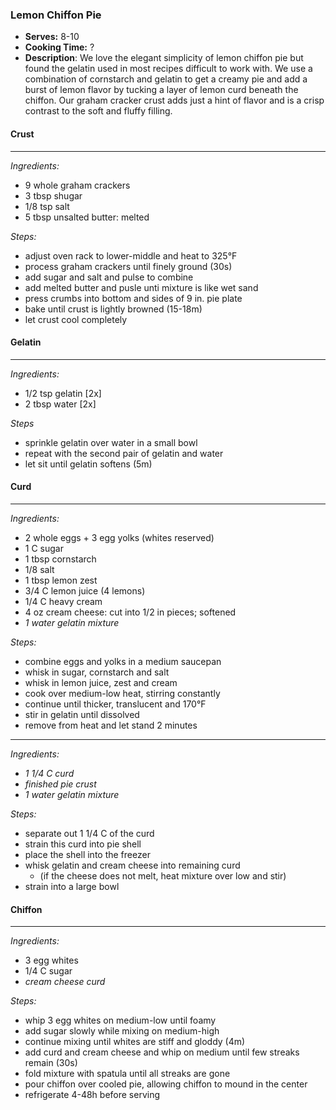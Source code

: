 ### Lemon Chiffon Pie

* **Serves:** 8-10
* **Cooking Time:** ?
* **Description**: 
 We love the elegant simplicity of lemon chiffon pie but found the gelatin used in most recipes difficult to work with. We use a combination of cornstarch and gelatin to get a creamy pie and add a burst of lemon flavor by tucking a layer of lemon curd beneath the chiffon. Our graham cracker crust adds just a hint of flavor and is a crisp contrast to the soft and fluffy filling.

#### Crust
-----
*Ingredients:*
* 9 whole graham crackers
* 3 tbsp shugar
* 1/8 tsp salt
* 5 tbsp unsalted butter: melted

*Steps:*
* adjust oven rack to lower-middle and heat to 325°F
* process graham crackers until finely ground (30s)
* add sugar and salt and pulse to combine
* add melted butter and pusle unti mixture is like wet sand
* press crumbs into bottom and sides of 9 in. pie plate
* bake until crust is lightly browned (15-18m)
* let crust cool completely


#### Gelatin
-----
*Ingredients:*
* 1/2 tsp gelatin [2x]
* 2 tbsp water [2x]

*Steps*
* sprinkle gelatin over water in a small bowl
* repeat with the second pair of gelatin and water
* let sit until gelatin softens (5m)


#### Curd
-----
*Ingredients:*
* 2 whole eggs + 3 egg yolks (whites reserved)
* 1 C sugar
* 1 tbsp cornstarch
* 1/8 salt
* 1 tbsp lemon zest
* 3/4 C lemon juice (4 lemons)
* 1/4 C heavy cream
* 4 oz cream cheese: cut into 1/2 in pieces; softened
* *1 water gelatin mixture*

*Steps:*
* combine eggs and yolks in a medium saucepan
* whisk in sugar, cornstarch and salt
* whisk in lemon juice, zest and cream
* cook over medium-low heat, stirring constantly
* continue until thicker, translucent and 170°F 
* stir in gelatin until dissolved
* remove from heat and let stand 2 minutes


-----
*Ingredients:*
* *1 1/4 C curd*
* *finished pie crust*
* *1 water gelatin mixture*

*Steps:*
* separate out 1 1/4 C of the curd
* strain this curd into pie shell
* place the shell into the freezer
* whisk gelatin and cream cheese into remaining curd
  * (if the cheese does not melt, heat mixture over low and stir)
* strain into a large bowl


#### Chiffon
-----
*Ingredients:*
* 3 egg whites
* 1/4 C sugar
* *cream cheese curd*

*Steps:*
* whip 3 egg whites on medium-low until foamy
* add sugar slowly while mixing on medium-high
* continue mixing until whites are stiff and gloddy (4m)
* add curd and cream cheese and whip on medium until few streaks remain (30s)
* fold mixture with spatula until all streaks are gone
* pour chiffon over cooled pie, allowing chiffon to mound in the center
* refrigerate 4-48h before serving

